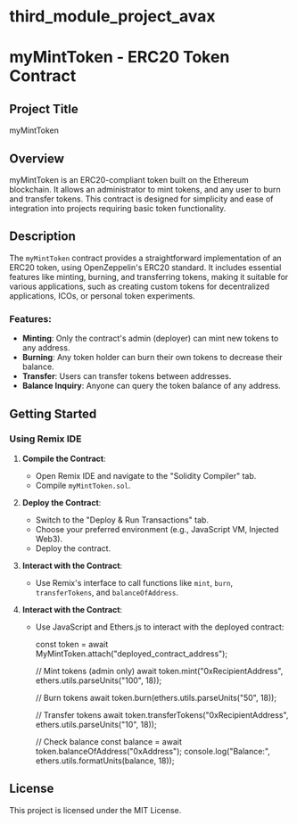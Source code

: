 # third_module_project_avax

# myMintToken - ERC20 Token Contract

## Project Title
myMintToken

## Overview
myMintToken is an ERC20-compliant token built on the Ethereum blockchain. It allows an administrator to mint tokens, and any user to burn and transfer tokens. This contract is designed for simplicity and ease of integration into projects requiring basic token functionality.

## Description
The `myMintToken` contract provides a straightforward implementation of an ERC20 token, using OpenZeppelin's ERC20 standard. It includes essential features like minting, burning, and transferring tokens, making it suitable for various applications, such as creating custom tokens for decentralized applications, ICOs, or personal token experiments.

### Features:
- **Minting**: Only the contract's admin (deployer) can mint new tokens to any address.
- **Burning**: Any token holder can burn their own tokens to decrease their balance.
- **Transfer**: Users can transfer tokens between addresses.
- **Balance Inquiry**: Anyone can query the token balance of any address.

## Getting Started
### Using Remix IDE
1. **Compile the Contract**:
   - Open Remix IDE and navigate to the "Solidity Compiler" tab.
   - Compile `myMintToken.sol`.

2. **Deploy the Contract**:
   - Switch to the "Deploy & Run Transactions" tab.
   - Choose your preferred environment (e.g., JavaScript VM, Injected Web3).
   - Deploy the contract.

3. **Interact with the Contract**:
   - Use Remix's interface to call functions like `mint`, `burn`, `transferTokens`, and `balanceOfAddress`.



2. **Interact with the Contract**:
   - Use JavaScript and Ethers.js to interact with the deployed contract:
     
     const token = await MyMintToken.attach("deployed_contract_address");

     // Mint tokens (admin only)
     await token.mint("0xRecipientAddress", ethers.utils.parseUnits("100", 18));

     // Burn tokens
     await token.burn(ethers.utils.parseUnits("50", 18));

     // Transfer tokens
     await token.transferTokens("0xRecipientAddress", ethers.utils.parseUnits("10", 18));

     // Check balance
     const balance = await token.balanceOfAddress("0xAddress");
     console.log("Balance:", ethers.utils.formatUnits(balance, 18));
     


## License
This project is licensed under the MIT License. 


